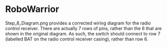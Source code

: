 # RoboWarrior

Step_8_Diagram.png provides a corrected wiring diagram for the radio control receiver. There are actually 7 rows of pins, rather than the 6 that are shown in the original diagram. As such, the switch should connect to row 7 (labelled BAT on the radio control receiver casing), rather than row 6.
